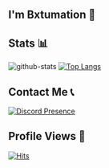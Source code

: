 ## I'm Bxtumation 👋

## Stats 📊
![github-stats](https://github-readme-stats.vercel.app/api?username=bxtumation&theme=tokyonight&show_icons=true&line_height=33)
[![Top Langs](https://github-readme-stats.vercel.app/api/top-langs/?username=bxtumation&langs_count=4&theme=tokyonight&show)](https://github.com/bxtumation/github-readme-stats)

## Contact Me 📞
[![Discord Presence](https://lanyard.cnrad.dev/api/786175409938497576)](https://discord.com/users/786175409938497576)

## Profile Views 👀
[![Hits](https://hits.sh/github.com/Bxtumation.svg?style=flat-square&label=Profile%20Views&color=ff0000&labelColor=443e3e)](https://hits.sh/github.com/Bxtumation/)
